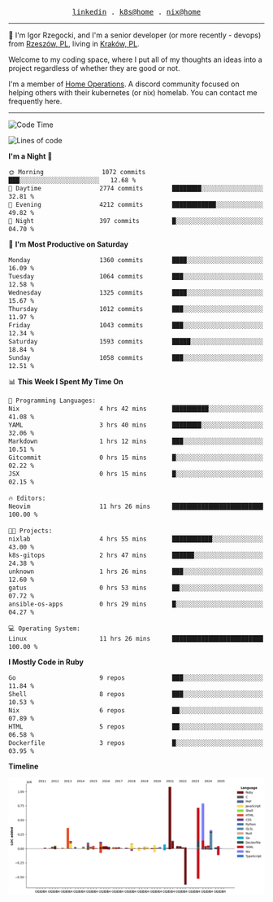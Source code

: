 <p align="center">
  <samp>
    <a href="https://www.linkedin.com/in/ajgon">linkedin</a> .
    <a href="https://github.com/deedee-ops/k8s-gitops">k8s@home</a> .
    <a href="https://github.com/deedee-ops/nixlab">nix@home</a>
  </samp>
</p>

----------------------------------------------------------------

:wave: I'm Igor Rzegocki, and I'm a senior developer (or more recently - devops) from [Rzeszów, PL](https://en.wikipedia.org/wiki/Rzesz%C3%B3w), living in [Kraków, PL](https://en.wikipedia.org/wiki/Krak%C3%B3w).

Welcome to my coding space, where I put all of my thoughts an ideas into a project regardless of whether they are good or not.

I'm a member of [Home Operations](https://discord.gg/home-operations). A discord community focused on helping others with their kubernetes (or nix) homelab. You can contact me frequently here.

----------------------------------------------------------------

<!--START_SECTION:waka-->
![Code Time](http://img.shields.io/badge/Code%20Time-840%20hrs%2011%20mins-blue)

![Lines of code](https://img.shields.io/badge/From%20Hello%20World%20I%27ve%20Written-4.8%20million%20lines%20of%20code-blue)

**I'm a Night 🦉** 

```text
🌞 Morning                1072 commits        ███░░░░░░░░░░░░░░░░░░░░░░   12.68 % 
🌆 Daytime                2774 commits        ████████░░░░░░░░░░░░░░░░░   32.81 % 
🌃 Evening                4212 commits        ████████████░░░░░░░░░░░░░   49.82 % 
🌙 Night                  397 commits         █░░░░░░░░░░░░░░░░░░░░░░░░   04.70 % 
```
📅 **I'm Most Productive on Saturday** 

```text
Monday                   1360 commits        ████░░░░░░░░░░░░░░░░░░░░░   16.09 % 
Tuesday                  1064 commits        ███░░░░░░░░░░░░░░░░░░░░░░   12.58 % 
Wednesday                1325 commits        ████░░░░░░░░░░░░░░░░░░░░░   15.67 % 
Thursday                 1012 commits        ███░░░░░░░░░░░░░░░░░░░░░░   11.97 % 
Friday                   1043 commits        ███░░░░░░░░░░░░░░░░░░░░░░   12.34 % 
Saturday                 1593 commits        █████░░░░░░░░░░░░░░░░░░░░   18.84 % 
Sunday                   1058 commits        ███░░░░░░░░░░░░░░░░░░░░░░   12.51 % 
```


📊 **This Week I Spent My Time On** 

```text
💬 Programming Languages: 
Nix                      4 hrs 42 mins       ██████████░░░░░░░░░░░░░░░   41.08 % 
YAML                     3 hrs 40 mins       ████████░░░░░░░░░░░░░░░░░   32.06 % 
Markdown                 1 hrs 12 mins       ███░░░░░░░░░░░░░░░░░░░░░░   10.51 % 
Gitcommit                0 hrs 15 mins       █░░░░░░░░░░░░░░░░░░░░░░░░   02.22 % 
JSX                      0 hrs 15 mins       █░░░░░░░░░░░░░░░░░░░░░░░░   02.15 % 

🔥 Editors: 
Neovim                   11 hrs 26 mins      █████████████████████████   100.00 % 

🐱‍💻 Projects: 
nixlab                   4 hrs 55 mins       ███████████░░░░░░░░░░░░░░   43.00 % 
k8s-gitops               2 hrs 47 mins       ██████░░░░░░░░░░░░░░░░░░░   24.38 % 
unknown                  1 hrs 26 mins       ███░░░░░░░░░░░░░░░░░░░░░░   12.60 % 
gatus                    0 hrs 53 mins       ██░░░░░░░░░░░░░░░░░░░░░░░   07.72 % 
ansible-os-apps          0 hrs 29 mins       █░░░░░░░░░░░░░░░░░░░░░░░░   04.27 % 

💻 Operating System: 
Linux                    11 hrs 26 mins      █████████████████████████   100.00 % 
```

**I Mostly Code in Ruby** 

```text
Go                       9 repos             ███░░░░░░░░░░░░░░░░░░░░░░   11.84 % 
Shell                    8 repos             ███░░░░░░░░░░░░░░░░░░░░░░   10.53 % 
Nix                      6 repos             ██░░░░░░░░░░░░░░░░░░░░░░░   07.89 % 
HTML                     5 repos             ██░░░░░░░░░░░░░░░░░░░░░░░   06.58 % 
Dockerfile               3 repos             █░░░░░░░░░░░░░░░░░░░░░░░░   03.95 % 
```



**Timeline**

![Lines of Code chart](https://raw.githubusercontent.com/ajgon/ajgon/master/assets/bar_graph.png)


<!--END_SECTION:waka-->
